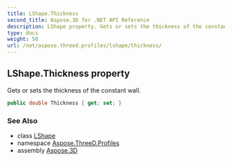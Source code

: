```yaml
---
title: LShape.Thickness
second_title: Aspose.3D for .NET API Reference
description: LShape property. Gets or sets the thickness of the constant wall
type: docs
weight: 50
url: /net/aspose.threed.profiles/lshape/thickness/
---
```

## LShape.Thickness property

Gets or sets the thickness of the constant wall.

```csharp
public double Thickness { get; set; }
```

### See Also

* class [LShape](../)
* namespace [Aspose.ThreeD.Profiles](../../../aspose.threed.profiles/)
* assembly [Aspose.3D](../../../)


